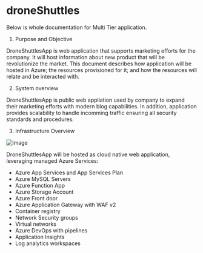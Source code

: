 # droneShuttles

Below is whole documentation for Multi Tier application.

1. Purpose and Objective

DroneShuttlesApp is web application that supports marketing efforts for the company. It will host information about new product that will be revolutionize the market.
This document describes how application will be hosted in Azure; the resources provisioned for it; and how the resources will relate and be interacted with.

2. System overview

DroneShuttlesApp is public web appliation used by company to expand their marketing efforts with modern blog capabilities. In addition, application provides scalability to handle incomming traffic ensuring all security standards and procedures. 

3. Infrastructure Overview



![image](https://github.com/PittyMeNot/droneShuttles/assets/80931908/be68590e-eba8-408a-9a93-2406dc61de5f)


DroneShuttlesApp will be hosted as cloud native web application, leveraging managed Azure Services:

- Azure App Services and App Services Plan
- Azure MySQL Servers
- Azure Function App
- Azure Storage Account
- Azure Front door
- Azure Application Gateway with WAF v2
- Container registry
- Network Security groups
- Virtual networks
- Azure DevOps with pipelines
- Application Insights
- Log analytics workspaces

